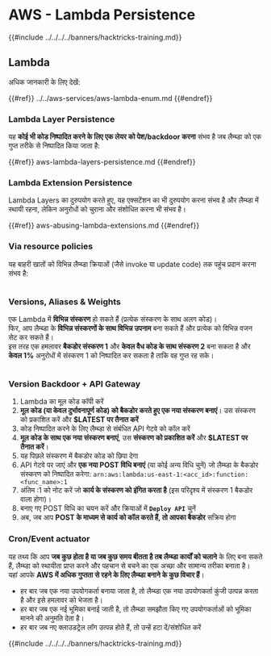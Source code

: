 # AWS - Lambda Persistence

{{#include ../../../../banners/hacktricks-training.md}}

## Lambda

अधिक जानकारी के लिए देखें:

{{#ref}}
../../aws-services/aws-lambda-enum.md
{{#endref}}

### Lambda Layer Persistence

यह **कोई भी कोड निष्पादित करने के लिए एक लेयर को पेश/backdoor करना** संभव है जब लैम्ब्डा को एक गुप्त तरीके से निष्पादित किया जाता है:

{{#ref}}
aws-lambda-layers-persistence.md
{{#endref}}

### Lambda Extension Persistence

Lambda Layers का दुरुपयोग करते हुए, यह एक्सटेंशन का भी दुरुपयोग करना संभव है और लैम्ब्डा में स्थायी रहना, लेकिन अनुरोधों को चुराना और संशोधित करना भी संभव है।

{{#ref}}
aws-abusing-lambda-extensions.md
{{#endref}}

### Via resource policies

यह बाहरी खातों को विभिन्न लैम्ब्डा क्रियाओं (जैसे invoke या update code) तक पहुंच प्रदान करना संभव है:

<figure><img src="../../../../images/image (255).png" alt=""><figcaption></figcaption></figure>

### Versions, Aliases & Weights

एक Lambda में **विभिन्न संस्करण** हो सकते हैं (प्रत्येक संस्करण के साथ अलग कोड)।\
फिर, आप लैम्ब्डा के **विभिन्न संस्करणों के साथ विभिन्न उपनाम** बना सकते हैं और प्रत्येक को विभिन्न वजन सेट कर सकते हैं।\
इस तरह एक हमलावर **बैकडोर संस्करण 1** और **केवल वैध कोड के साथ संस्करण 2** बना सकता है और **केवल 1%** अनुरोधों में संस्करण 1 को निष्पादित कर सकता है ताकि वह गुप्त रह सके।

<figure><img src="../../../../images/image (120).png" alt=""><figcaption></figcaption></figure>

### Version Backdoor + API Gateway

1. Lambda का मूल कोड कॉपी करें
2. **मूल कोड (या केवल दुर्भावनापूर्ण कोड) को बैकडोर करते हुए एक नया संस्करण बनाएं**। उस संस्करण को प्रकाशित करें और **$LATEST पर तैनात करें**
1. कोड निष्पादित करने के लिए लैम्ब्डा से संबंधित API गेटवे को कॉल करें
3. **मूल कोड के साथ एक नया संस्करण बनाएं**, उस **संस्करण को प्रकाशित करें** और **$LATEST पर तैनात करें**।
1. यह पिछले संस्करण में बैकडोर कोड को छिपा देगा
4. API गेटवे पर जाएं और **एक नया POST विधि बनाएं** (या कोई अन्य विधि चुनें) जो लैम्ब्डा के बैकडोर संस्करण को निष्पादित करेगा: `arn:aws:lambda:us-east-1:<acc_id>:function:<func_name>:1`
1. अंतिम :1 को नोट करें जो **कार्य के संस्करण को इंगित करता है** (इस परिदृश्य में संस्करण 1 बैकडोर वाला होगा)।
5. बनाए गए POST विधि का चयन करें और क्रियाओं में **`Deploy API`** चुनें
6. अब, जब आप **POST के माध्यम से कार्य को कॉल करते हैं, तो आपका बैकडोर** सक्रिय होगा

### Cron/Event actuator

यह तथ्य कि आप **जब कुछ होता है या जब कुछ समय बीतता है तब लैम्ब्डा कार्यों को चलाने** के लिए बना सकते हैं, लैम्ब्डा को स्थायीता प्राप्त करने और पहचान से बचने का एक अच्छा और सामान्य तरीका बनाता है।\
यहां आपके **AWS में अधिक गुप्तता से रहने के लिए लैम्ब्डा बनाने के कुछ विचार हैं**।

- हर बार जब एक नया उपयोगकर्ता बनाया जाता है, तो लैम्ब्डा एक नया उपयोगकर्ता कुंजी उत्पन्न करता है और इसे हमलावर को भेजता है।
- हर बार जब एक नई भूमिका बनाई जाती है, तो लैम्ब्डा समझौता किए गए उपयोगकर्ताओं को भूमिका मानने की अनुमति देता है।
- हर बार जब नए क्लाउडट्रेल लॉग उत्पन्न होते हैं, तो उन्हें हटा दें/संशोधित करें

{{#include ../../../../banners/hacktricks-training.md}}
